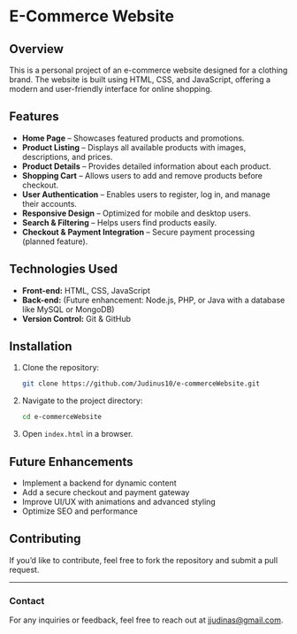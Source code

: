 # E-Commerce Website

## Overview
This is a personal project of an e-commerce website designed for a clothing brand. The website is built using HTML, CSS, and JavaScript, offering a modern and user-friendly interface for online shopping.

## Features
- **Home Page** – Showcases featured products and promotions.
- **Product Listing** – Displays all available products with images, descriptions, and prices.
- **Product Details** – Provides detailed information about each product.
- **Shopping Cart** – Allows users to add and remove products before checkout.
- **User Authentication** – Enables users to register, log in, and manage their accounts.
- **Responsive Design** – Optimized for mobile and desktop users.
- **Search & Filtering** – Helps users find products easily.
- **Checkout & Payment Integration** – Secure payment processing (planned feature).

## Technologies Used
- **Front-end:** HTML, CSS, JavaScript
- **Back-end:** (Future enhancement: Node.js, PHP, or Java with a database like MySQL or MongoDB)
- **Version Control:** Git & GitHub

## Installation
1. Clone the repository:
   ```sh
   git clone https://github.com/Judinus10/e-commerceWebsite.git
   ```
2. Navigate to the project directory:
   ```sh
   cd e-commerceWebsite
   ```
3. Open `index.html` in a browser.

## Future Enhancements
- Implement a backend for dynamic content
- Add a secure checkout and payment gateway
- Improve UI/UX with animations and advanced styling
- Optimize SEO and performance

## Contributing
If you’d like to contribute, feel free to fork the repository and submit a pull request.

---
### Contact
For any inquiries or feedback, feel free to reach out at jjudinas@gmail.com.

